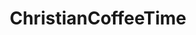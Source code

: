 ---
title: ChristianCoffeeTime
crosslinks:
- TheArmorofGod
- Christianity
- Christian
- TrueChristian
---